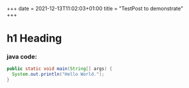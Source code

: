 +++
date = 2021-12-13T11:02:03+01:00
title = "TestPost to demonstrate"
+++

# h1 Heading

### java code:

```java
public static void main(String[] args) {
  System.out.println("Hello World.");
}
```



